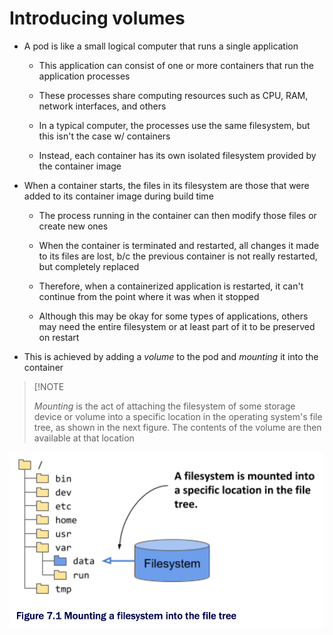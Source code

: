 # Introducing volumes

* A pod is like a small logical computer that runs a single application

  * This application can consist of one or more containers that run the application processes

  * These processes share computing resources such as CPU, RAM, network interfaces, and others

  * In a typical computer, the processes use the same filesystem, but this isn't the case w/ containers

  * Instead, each container has its own isolated filesystem provided by the container image

* When a container starts, the files in its filesystem are those that were added to its container image during build time

  * The process running in the container can then modify those files or create new ones

  * When the container is terminated and restarted, all changes it made to its files are lost, b/c the previous container is not really restarted, but completely replaced

  * Therefore, when a containerized application is restarted, it can't continue from the point where it was when it stopped

  * Although this may be okay for some types of applications, others may need the entire filesystem or at least part of it to be preserved on restart

* This is achieved by adding a _volume_ to the pod and _mounting_ it into the container

> [!NOTE
> 
> _Mounting_ is the act of attaching the filesystem of some storage device or volume into a specific location in the operating system's file tree, as shown in the next figure. The contents of the volume are then available at that location

![Fig. 1 Mounting a filesystem into the file tree](../../../../../img/kubernetes-in-action.demo/chpt07/diag01.png)
